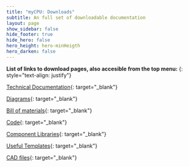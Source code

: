 ```yaml
---
title: "myCPU: Downloads"
subtitle: An full set of downloadable documentation
layout: page
show_sidebar: false
hide_footer: true
hide_hero: false
hero_height: hero-minHeigth
hero_darken: false
---
```

**List of links to download pages, also accesible from the top menu:**
{: style="text-align: justify"}

[Technical Documentation](/pages/en/mycpu/downloads/technical_docs){: target="_blank"}

[Diagrams](/pages/en/mycpu/downloads/diagrams){: target="_blank"}

[Bill of materials](/pages/en/mycpu/downloads/bom){: target="_blank"}

[Code](/pages/en/mycpu/downloads/code){: target="_blank"}

[Component Libraries](/pages/en/mycpu/downloads/libraries){: target="_blank"}

[Useful Templates](/pages/en/mycpu/downloads/templates){: target="_blank"}

[CAD files](/pages/en/mycpu/downloads/cad_files){: target="_blank"}